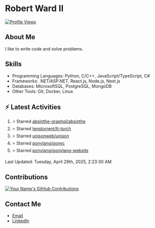 
# Robert Ward II

[![Profile Views](https://komarev.com/ghpvc/?username=Robert-W-Ward)](https://github.com/Robert-W-Ward)

## About Me
I like to write code and solve problems.

## Skills
- Programming Languages: Python, C/C++, JavaScript/TypeScript, C#
- Frameworks: .NET/ASP.NET, React.js, Node.js, Next.js
- Databases: MicrosoftSQL, PostgreSQL, MongoDB
- Other Tools: Git, Docker, Linux

## :zap: Latest Activities
<!--RECENT_ACTIVITY:start-->
1. ⭐ Starred [absinthe-graphql/absinthe](https://github.com/absinthe-graphql/absinthe)
2. ⭐ Starred [tenstorrent/tt-torch](https://github.com/tenstorrent/tt-torch)
3. ⭐ Starred [unisonweb/unison](https://github.com/unisonweb/unison)
4. ⭐ Starred [ponylang/ponyc](https://github.com/ponylang/ponyc)
5. ⭐ Starred [ponylang/ponylang-website](https://github.com/ponylang/ponylang-website)
<!--RECENT_ACTIVITY:end-->

<!--RECENT_ACTIVITY:last_update-->
Last Updated: Tuesday, April 29th, 2025, 2:23:30 AM
<!--RECENT_ACTIVITY:last_update_end-->

<!--END_SECTIN:activity-->
## Contributions
[![Your Name's GitHub Contributions](https://github-readme-streak-stats.herokuapp.com/?user=Robert-W-Ward&theme=radical)](https://github.com/your-username)

## Contact Me
- [Email](mailto:robertwesleyward2019@gmail.com)
- [LinkedIn](https://linkedin.com/in/https://www.linkedin.com/in/robert-ward-ii/)
